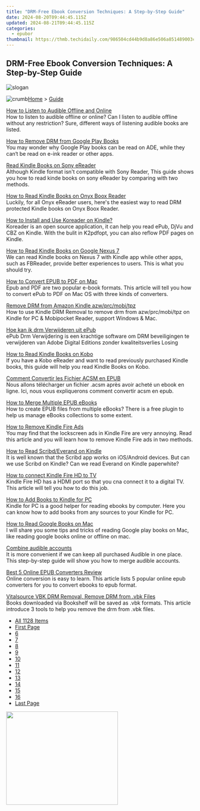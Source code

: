 ```yaml
---
title: "DRM-Free Ebook Conversion Techniques: A Step-by-Step Guide"
date: 2024-08-20T09:44:45.115Z
updated: 2024-08-21T09:44:45.115Z
categories:
  - epubor
thumbnail: https://thmb.techidaily.com/986504cd44b9d8a86e506a851489003cdb37fac4314ef47bdf65ab2174d555e1.jpg
---
```


## DRM-Free Ebook Conversion Techniques: A Step-by-Step Guide

![slogan](http://www.epubor.com/images/guide-banner-word.png)

![crumb](http://www.epubor.com/images/ol_home.png)[Home](https://tools.techidaily.com/epubor/products/) \> [Guide](https://tools.techidaily.com/epubor/products/)

[How to Listen to Audible Offline and Online](https://tools.techidaily.com/epubor/products/)  
 How to listen to audible offline or online? Can I listen to audible offline without any restriction? Sure, different ways of listening audible books are listed.

[How to Remove DRM from Google Play Books](https://tools.techidaily.com/epubor/products/)  
 You may wonder why Google Play books can be read on ADE, while they can‘t be read on e-ink reader or other apps. 

[Read Kindle Books on Sony eReader](https://tools.techidaily.com/epubor/reader/)  
 Although Kindle format isn't compatible with Sony Reader, This guide shows you how to read kinde books on sony eReader by comparing with two methods.

[How to Read Kindle Books on Onyx Boox Reader](https://tools.techidaily.com/epubor/products/)  
 Luckily, for all Onyx eReader users, here's the easiest way to read DRM protected Kindle books on Onyx Boox Reader.

[How to Install and Use Koreader on Kindle?](https://tools.techidaily.com/epubor/products/)  
 Koreader is an open source application, it can help you read ePub, DjVu and CBZ on Kindle. With the bulit in K2pdfopt, you can also reflow PDF pages on Kindle.

[How to Read Kindle Books on Google Nexus 7](https://tools.techidaily.com/epubor/products/)  
 We can read Kindle books on Nexus 7 with Kindle app while other apps, such as FBReader, provide better experiences to users. This is what you should try.

[How to Convert EPUB to PDF on Mac](https://tools.techidaily.com/epubor/products/)  
 Epub and PDF are two popular e-book formats. This article will tell you how to convert ePub to PDF on Mac OS with three kinds of converters.

[Remove DRM from Amazon Kindle azw/prc/mobi/tpz](https://tools.techidaily.com/epubor/products/)  
 How to use Kindle DRM Removal to remove drm from azw/prc/mobi/tpz on Kindle for PC & Mobipocket Reader, support Windows & Mac.

[Hoe kan ik drm Verwijderen uit ePub](https://tools.techidaily.com/epubor/products/)  
 ePub Drm Verwijdering is een krachtige software om DRM beveiligingen te verwijderen van Adobe Digital Editions zonder kwaliteitsverlies Losing

[How to Read Kindle Books on Kobo](https://tools.techidaily.com/epubor/products/)  
 If you have a Kobo eReader and want to read previously purchased Kindle books, this guide will help you read Kindle Books on Kobo.

[Comment Convertir les Fichier ACSM en EPUB](https://tools.techidaily.com/epubor/products/)  
 Nous allons télécharger un fichier .acsm après avoir acheté un ebook en ligne. Ici, nous vous expliquerons comment convertir acsm en epub.

[How to Merge Multiple EPUB eBooks](https://tools.techidaily.com/epubor/products/)  
 How to create EPUB files from multiple eBooks? There is a free plugin to help us manage eBooks collections to some extent.

[How to Remove Kindle Fire Ads](https://tools.techidaily.com/epubor/products/)  
 You may find that the lockscreen ads in Kindle Fire are very annoying. Read this article and you will learn how to remove Kindle Fire ads in two methods.

[How to Read Scribd/Everand on Kindle](https://tools.techidaily.com/epubor/products/)  
 It is well known that the Scribd app works on iOS/Android devices. But can we use Scribd on Kindle? Can we read Everand on Kindle paperwhite?

[How to connect Kindle Fire HD to TV](https://tools.techidaily.com/epubor/products/)  
 Kindle Fire HD has a HDMI port so that you cna connect it to a digital TV. This article will tell you how to do this job.

[How to Add Books to Kindle for PC](https://tools.techidaily.com/epubor/products/)  
 Kindle for PC is a good helper for reading ebooks by computer. Here you can know how to add books from any sources to your Kindle for PC.

[How to Read Google Books on Mac](https://tools.techidaily.com/epubor/products/)  
 I will share you some tips and tricks of reading Google play books on Mac, like reading google books online or offline on mac.

[Combine audible accounts](https://tools.techidaily.com/epubor/products/)  
 It is more convenient if we can keep all purchased Audible in one place. This step-by-step guide will show you how to merge audible accounts.

[Best 5 Online EPUB Converters Review](https://tools.techidaily.com/epubor/products/)  
 Online conversion is easy to learn. This article lists 5 popular online epub converters for you to convert ebooks to epub format.

[Vitalsource VBK DRM Removal, Remove DRM from .vbk Files](https://tools.techidaily.com/epubor/products/)  
 Books downloaded via Bookshelf will be saved as .vbk formats. This article introduce 3 tools to help you remove the drm from .vbk files.

* [All 1128 Items](https://tools.techidaily.com/epubor/products/)
* [First Page](https://tools.techidaily.com/epubor/products/)
* [6](https://tools.techidaily.com/epubor/products/)
* [7](https://tools.techidaily.com/epubor/products/)
* [8](https://tools.techidaily.com/epubor/products/)
* [9](https://tools.techidaily.com/epubor/products/)
* [10](https://tools.techidaily.com/epubor/products/)
* [11](https://tools.techidaily.com/epubor/products/)
* [12](https://tools.techidaily.com/epubor/products/)
* [13](https://tools.techidaily.com/epubor/products/)
* [14](https://tools.techidaily.com/epubor/products/)
* [15](https://tools.techidaily.com/epubor/products/)
* [16](https://tools.techidaily.com/epubor/products/)
* [Last Page](https://tools.techidaily.com/epubor/products/)

<ins class="adsbygoogle"
     style="display:block"
     data-ad-format="autorelaxed"
     data-ad-client="ca-pub-7571918770474297"
     data-ad-slot="1223367746"></ins>



<ins class="adsbygoogle"
     style="display:block"
     data-ad-client="ca-pub-7571918770474297"
     data-ad-slot="8358498916"
     data-ad-format="auto"
     data-full-width-responsive="true"></ins>

<!-- affiliate ads begin -->
<a href="https://caperobbin.sjv.io/c/5597632/2006123/18460" target="_top" id="2006123"><img src="//a.impactradius-go.com/display-ad/18460-2006123" border="0" alt="" width="300" height="250"/></a><img height="0" width="0" src="https://imp.pxf.io/i/5597632/2006123/18460" style="position:absolute;visibility:hidden;" border="0" />
<!-- affiliate ads end -->